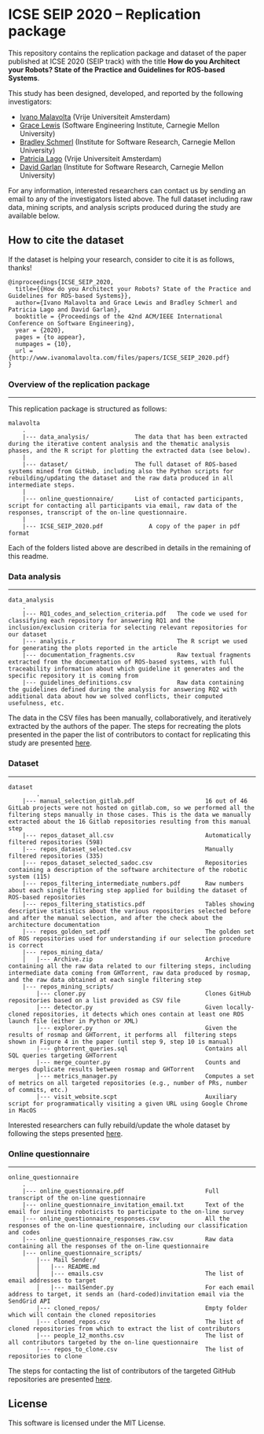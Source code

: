 # ICSE SEIP 2020 – Replication package

This repository contains the replication package and dataset of the paper published at ICSE 2020 (SEIP track) with the title **How do you Architect your Robots? State of the Practice and Guidelines for ROS-based Systems**.

This study has been designed, developed, and reported by the following investigators:

- [Ivano Malavolta](https://www.ivanomalavolta.com) (Vrije Universiteit Amsterdam)
- [Grace Lewis](https://resources.sei.cmu.edu/library/author.cfm?authorID=4347) (Software Engineering Institute, Carnegie Mellon University)
- [Bradley Schmerl](http://www.cs.cmu.edu/~schmerl/) (Institute for Software Research, Carnegie Mellon University)
- [Patricia Lago](https://www.cs.vu.nl/~patricia/Patricia_Lago/Home.html) (Vrije Universiteit Amsterdam)
- [David Garlan](https://www.cs.cmu.edu/~garlan/) (Institute for Software Research, Carnegie Mellon University)

For any information, interested researchers can contact us by sending an email to any of the investigators listed above.
The full dataset including raw data, mining scripts, and analysis scripts produced during the study are available below.

## How to cite the dataset
If the dataset is helping your research, consider to cite it is as follows, thanks!

```
@inproceedings{ICSE_SEIP_2020,
  title={{How do you Architect your Robots? State of the Practice and Guidelines for ROS-based Systems}},
  author={Ivano Malavolta and Grace Lewis and Bradley Schmerl and Patricia Lago and David Garlan},
  booktitle = {Proceedings of the 42nd ACM/IEEE International Conference on Software Engineering},
  year = {2020},
  pages = {to appear},
  numpages = {10},
  url = {http://www.ivanomalavolta.com/files/papers/ICSE_SEIP_2020.pdf}
}
```

### Overview of the replication package
---

This replication package is structured as follows:

```
malavolta
    .
    |--- data_analysis/       		The data that has been extracted during the iterative content analysis and the thematic analysis phases, and the R script for plotting the extracted data (see below).
    |
    |--- dataset/             		The full dataset of ROS-based systems mined from GitHub, including also the Python scripts for rebuilding/updating the dataset and the raw data produced in all intermediate steps.
    |
    |--- online_questionnaire/   	List of contacted participants, script for contacting all participants via email, raw data of the responses, transcript of the on-line questionnaire.
    |
    |--- ICSE_SEIP_2020.pdf             A copy of the paper in pdf format
```

Each of the folders listed above are described in details in the remaining of this readme.

### Data analysis
---
```
data_analysis
    .
    |--- RQ1_codes_and_selection_criteria.pdf   The code we used for classifying each repository for answering RQ1 and the inclusion/exclusion criteria for selecting relevant repositories for our dataset    
    |--- analysis.r                             The R script we used for generating the plots reported in the article
    |--- documentation_fragments.csv            Raw textual fragments extracted from the documentation of ROS-based systems, with full traceability information about which guideline it generates and the specific repository it is coming from
    |--- guidelines_definitions.csv             Raw data containing the guidelines defined during the analysis for answering RQ2 with additional data about how we solved conflicts, their computed usefulness, etc.
```
The data in the CSV files has been manually, collaboratively, and iteratively extracted by the authors of the paper. The steps for recreating the plots presented in the paper the list of contributors to contact for replicating this study are presented [here](./INSTALL.md). 

### Dataset
---
```
dataset
    	.
	|--- manual_selection_gitlab.pdf                    16 out of 46 GitLab projects were not hosted on gitlab.com, so we performed all the filtering steps manually in those cases. This is the data we manually extracted about the 16 Gitlab repositories resulting from this manual step
	|--- repos_dataset_all.csv                          Automatically filtered repositories (598)
	|--- repos_dataset_selected.csv                     Manually filtered repositories (335)
	|--- repos_dataset_selected_sadoc.csv               Repositories containing a description of the software architecture of the robotic system (115)
	|--- repos_filtering_intermediate_numbers.pdf       Raw numbers about each single filtering step applied for building the dataset of ROS-based repositories
	|--- repos_filtering_statistics.pdf                 Tables showing descriptive statistics about the various repositories selected before and after the manual selection, and after the check about the architecture documentation
	|--- repos_golden_set.pdf                           The golden set of ROS repositories used for understanding if our selection procedure is correct
	|--- repos_mining_data/                             
	│   |--- Archive.zip                                Archive containing all the raw data related to our filtering steps, including intermediate data coming from GHTorrent, raw data produced by rosmap, and the raw data obtained at each single filtering step
	|--- repos_mining_scripts/                              
	    |--- cloner.py                                  Clones GitHub repositories based on a list provided as CSV file
	    |--- detector.py                                Given locally-cloned repositories, it detects which ones contain at least one ROS launch file (either in Python or XML)
	    |--- explorer.py                                Given the results of rosmap and GHTorrent, it performs all  filtering steps shown in Figure 4 in the paper (until step 9, step 10 is manual)
	    |--- ghtorrent_queries.sql                      Contains all SQL queries targeting GHTorrent  
	    |--- merge_counter.py                           Counts and merges duplicate results between rosmap and GHTorrent
	    |--- metrics_manager.py                         Computes a set of metrics on all targeted repositories (e.g., number of PRs, number of commits, etc.)
	    |--- visit_website.scpt                         Auxiliary script for programmatically visiting a given URL using Google Chrome in MacOS
```

Interested researchers can fully rebuild/update the whole dataset by following the steps presented [here](./INSTALL.md).

### Online questionnaire
---
```
online_questionnaire
    .
    |--- online_questionnaire.pdf                       Full transcript of the on-line questionnaire
	|--- online_questionnaire_invitation_email.txt      Text of the email for inviting roboticists to participate to the on-line survey
	|--- online_questionnaire_responses.csv             All the responses of the on-line questionnaire, including our classification and codes
	|--- online_questionnaire_responses_raw.csv         Raw data containing all the responses of the on-line questionnaire
	|--- online_questionnaire_scripts/                   
	    |--- Mail Sender/                               
	    │   |--- README.md                              
	    │   |--- emails.csv                             The list of email addresses to target
	    │   |--- mailSender.py                          For each email address to target, it sends an (hard-coded)invitation email via the SendGrid API
	    |--- cloned_repos/                              Empty folder which will contain the cloned repositories
	    |--- cloned_repos.csv                           The list of cloned repositories from which to extract the list of contributors
	    |--- people_12_months.csv                       The list of all contributors targeted by the on-line questionnaire
	    |--- repos_to_clone.csv                         The list of repositories to clone
```

The steps for contacting the list of contributors of the targeted GitHub repositories are presented [here](./INSTALL.md). 

## License

This software is licensed under the MIT License.
